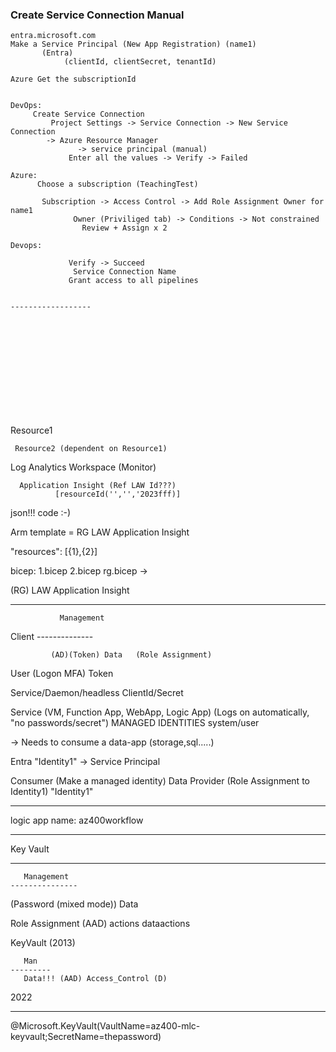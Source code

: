 






### Create Service Connection Manual

```
entra.microsoft.com
Make a Service Principal (New App Registration) (name1)
       (Entra)
            (clientId, clientSecret, tenantId)

Azure Get the subscriptionId


DevOps: 
     Create Service Connection
         Project Settings -> Service Connection -> New Service Connection
		-> Azure Resource Manager
               -> service principal (manual)
		     Enter all the values -> Verify -> Failed

Azure:
      Choose a subscription (TeachingTest)

       Subscription -> Access Control -> Add Role Assignment Owner for name1 
              Owner (Priviliged tab) -> Conditions -> Not constrained
                Review + Assign x 2

Devops: 

             Verify -> Succeed
              Service Connection Name
             Grant access to all pipelines


------------------







  





```




Resource1


     Resource2 (dependent on Resource1)





Log Analytics Workspace (Monitor)

      Application Insight (Ref LAW Id???)
              [resourceId('','','2023fff)]

json!!! 
     code :-)







Arm template = RG
    LAW
    Application Insight

"resources": [{1},{2}]

bicep:
1.bicep
2.bicep
rg.bicep -> 



(RG)
   LAW
   Application Insight



-----------




               Management
Client             --------------
      
             (AD)(Token) Data   (Role Assignment)

User (Logon MFA)
     Token


Service/Daemon/headless
     ClientId/Secret


Service (VM, Function App, WebApp, Logic App)   (Logs on automatically, "no passwords/secret")
       MANAGED IDENTITIES
              system/user



   -> Needs to consume a data-app (storage,sql.....)




Entra
    "Identity1" -> Service Principal


Consumer (Make a managed identity)        Data Provider     (Role Assignment to Identity1)
   "Identity1"


----------------------



logic app name: az400workflow




-------------



Key Vault

-------------------

       Management
    ---------------
  (Password (mixed mode))     Data

   Role Assignment (AAD)
     actions
     dataactions



  KeyVault (2013)

       Man
    ---------
       Data!!! (AAD) Access_Control (D)






2022


------------

@Microsoft.KeyVault(VaultName=az400-mlc-keyvault;SecretName=thepassword)


